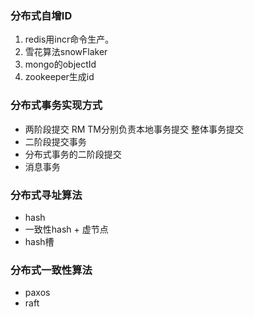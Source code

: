 ### 分布式自增ID

1. redis用incr命令生产。
2. 雪花算法snowFlaker
3. mongo的objectId
4. zookeeper生成id

### 分布式事务实现方式

- 两阶段提交 RM TM分别负责本地事务提交 整体事务提交
- 二阶段提交事务
- 分布式事务的二阶段提交
- 消息事务

### 分布式寻址算法

- hash
- 一致性hash + 虚节点
- hash槽



### 分布式一致性算法

- paxos
- raft

